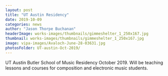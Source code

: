 ```yaml
---
layout: post
title: "UT Austin Residency"
date: 2019-10-09
categories: news
author: "Jason Thorpe Buchanan"
headerImage: works-images/thumbnails/gimmeshelter_1_250x167.jpg
thumbnail: works-images/thumbnails/gimmeshelter_1_250x167.jpg
image: vipa-images/Avaloch-June-28-03631.jpg
photosFolder: UT-austin-Oct-2019/
---
```


UT Austin Butler School of Music Residency October 2019. Will be teaching lessons and courses for composition and electronic music students.

<!-- <img class="float-sm-right col-sm-4 col-lg-3 pr-0 pb-sm-5 pb-md-3" src="{{ site.images }}/vipa-images/Avaloch-June-28-03611.jpg"> -->


<!-- {% include photos-portfolio-masonry.html folderName='uchicago/' %} -->
